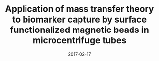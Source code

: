 ---
title: 'Application of mass transfer theory to biomarker capture by surface functionalized magnetic beads in microcentrifuge tubes'
collection: publications
permalink: /publication/2017-application-of-mass
date: 2017-02-17
venue: 'Advances in Colloid and Interface Science'
paperurl: ''
link: 'https://www.sciencedirect.com/science/article/abs/pii/S0001868616302664'
code: 
github:
citation: 'Thomas F. Scherr, Christine F. Markwalter, Westley S. Bauer, David Gasperino, David W. Wright, Frederick R. Haselton. Application of mass transfer theory to biomarker capture by surface functionalized magnetic beads in microcentrifuge tubes. Advances in Colloid and Interface Science, Volume 246, 2017, Pages 275-288, ISSN 0001-8686, doi.org/10.1016/j.cis.2017.02.006.'
undergrad: false
countries: 
    - usa
tags: 
    - biofluids
    - mass transfer
---